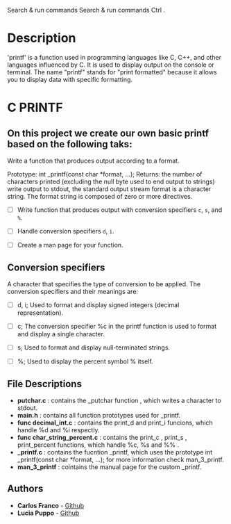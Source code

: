 Search & run commands
Search & run commands
Ctrl
.
# Description
'printf' is a function used in programming languages like C, C++, and other languages influenced by C. It is used to display output on the console or terminal. The name "printf" stands for "print formatted" because it allows you to display data with specific formatting.

# C PRINTF
## On this project we create our own basic printf based on the following taks:

Write a function that produces output according to a format.

Prototype: int _printf(const char *format, ...);
Returns: the number of characters printed (excluding the null byte used to end output to strings)
write output to stdout, the standard output stream
format is a character string. 
The format string is composed of zero or more directives.
- [ ] Write function that produces output with conversion specifiers ```c```, ```s```, and ```%```.
- [ ] Handle conversion specifiers ```d```, ```i```.
- [ ] Create a man page for your function.


## Conversion specifiers
A character that specifies the type of conversion to be applied. The conversion specifiers and their meanings are:

 - [ ] d, i;
Used to format and display signed integers (decimal representation).

- [ ] c;
The conversion specifier %c in the printf function is used to format and display a single character.

- [ ] s;
Used to format and display null-terminated strings.

- [ ] %;
Used to display the percent symbol % itself.

## File Descriptions
* **putchar.c** :  contains the _putchar function , which writes a character to stdout.
* **main.h** : contains all function prototypes used for _printf. 
* **func decimal_int.c** : contains the print_d and print_i funcions, which handle %d and %i respectly.
* **func char_string_percent.c** : contains the print_c , print_s , print_percent functions, which handle %c, %s and %% .
* **_printf.c** :  contains the fucntion _printf, which uses the prototype int _printf(const char *format, ...); for more information check man_3_printf.
* **man_3_printf** : cointains the manual page for the custom _printf.


## Authors
* **Carlos Franco** - [Github](https://github.com/cfranco87)
* **Lucia Puppo** - [Github](https://github.com/LuciaPuppo897)
